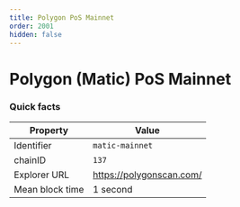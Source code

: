 ```yaml
---
title: Polygon PoS Mainnet
order: 2001
hidden: false
---
```


# Polygon (Matic) PoS Mainnet

### Quick facts

<TableWrap>

| Property        | Value                    |
| --------------- | ------------------------ |
| Identifier      | `matic-mainnet`          |
| chainID         | `137`                    |
| Explorer URL    | https://polygonscan.com/ |
| Mean block time | 1 second                 |

</TableWrap>
